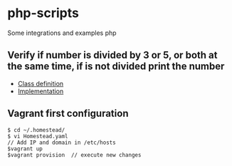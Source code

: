 # php-scripts
Some integrations and examples php

## Verify if number is divided by 3 or 5, or both at the same time, if is not divided print the number
*   [Class definition](app/Divider.php)
*   [Implementation](isDivided.php)

## Vagrant first configuration ##
```
$ cd ~/.homestead/ 
$ vi Homestead.yaml
// Add IP and domain in /etc/hosts
$vagrant up
$vagrant provision  // execute new changes
```